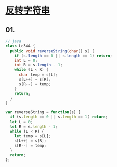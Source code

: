 # [反转字符串](https://leetcode-cn.com/problems/reverse-string/)

## 01.

```java
// java
class Lc344 {
  public void reverseString(char[] s) {
    if (s.length == 0 || s.length == 1) return;
    int L = 0;
    int R = s.length - 1;
    while (L < R) {
      char temp = s[L];
      s[L++] = s[R];
      s[R--] = temp;
    }
    return;
  }
}
```

```js
var reverseString = function(s) {
  if (s.length == 0 || s.length == 1) return;
  let L = 0;
  let R = s.length - 1;
  while (L < R) {
    let temp = s[L];
    s[L++] = s[R];
    s[R--] = temp;
  }
  return;
};
```

